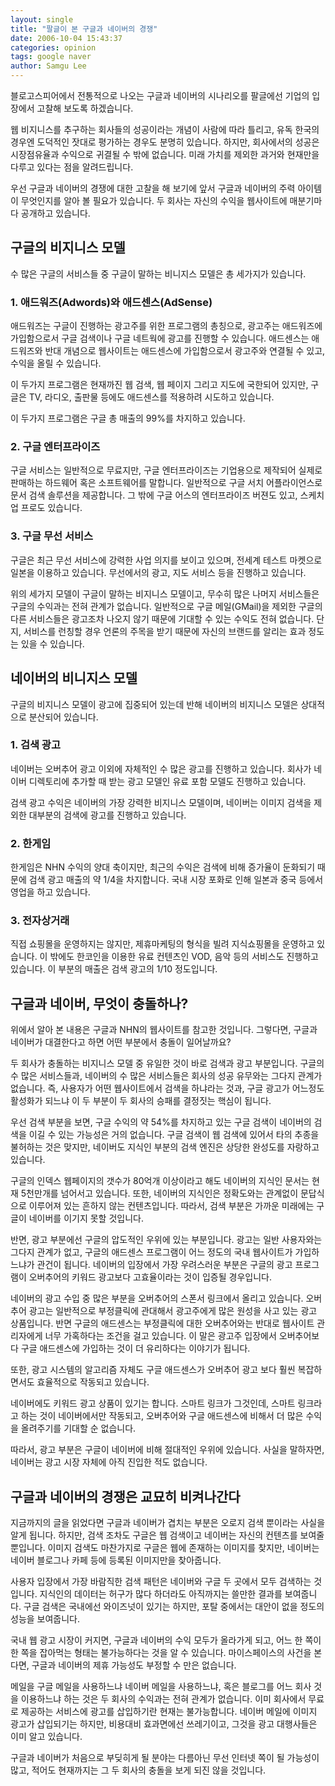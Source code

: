```yaml
---
layout: single
title: "팔글이 본 구글과 네이버의 경쟁"
date: 2006-10-04 15:43:37
categories: opinion
tags: google naver
author: Samgu Lee
---
```


블로고스피어에서 전통적으로 나오는 구글과 네이버의 시나리오를 팔글에선 기업의 입장에서 고찰해 보도록 하겠습니다.

웹 비지니스를 추구하는 회사들의 성공이라는 개념이 사람에 따라 틀리고, 유독 한국의 경우엔 도덕적인 잣대로 평가하는 경우도 분명히 있습니다. 하지만, 회사에서의 성공은 시장점유율과 수익으로 귀결될 수 밖에 없습니다. 미래 가치를 제외한 과거와 현재만을 다루고 있다는 점을 알려드립니다.

우선 구글과 네이버의 경쟁에 대한 고찰을 해 보기에 앞서 구글과 네이버의 주력 아이템이 무엇인지를 알아 볼 필요가 있습니다. 두 회사는 자신의 수익을 웹사이트에 매분기마다 공개하고 있습니다.

## 구글의 비지니스 모델

수 많은 구글의 서비스들 중 구글이 말하는 비니지스 모델은 총 세가지가 있습니다.

### 1. 애드워즈(Adwords)와 애드센스(AdSense)

애드워즈는 구글이 진행하는 광고주를 위한 프로그램의 총칭으로, 광고주는 애드워즈에 가입함으로서 구글 검색이나 구글 네트웍에 광고를 진행할 수 있습니다. 애드센스는 애드워즈와 반대 개념으로 웹사이트는 애드센스에 가입함으로서 광고주와 연결될 수 있고, 수익을 올릴 수 있습니다.

이 두가지 프로그램은 현재까진 웹 검색, 웹 페이지 그리고 지도에 국한되어 있지만, 구글은 TV, 라디오, 출판물 등에도 애드센스를 적용하려 시도하고 있습니다.

이 두가지 프로그램은 구글 총 매출의 99%를 차지하고 있습니다.

### 2. 구글 엔터프라이즈

구글 서비스는 일반적으로 무료지만, 구글 엔터프라이즈는 기업용으로 제작되어 실제로 판매하는 하드웨어 혹은 소프트웨어를 말합니다. 일반적으로 구글 서치 어플라이언스로 문서 검색 솔루션을 제공합니다. 그 밖에 구글 어스의 엔터프라이즈 버젼도 있고, 스케치업 프로도 있습니다.

### 3. 구글 무선 서비스

구글은 최근 무선 서비스에 강력한 사업 의지를 보이고 있으며, 전세계 테스트 마켓으로 일본을 이용하고 있습니다. 무선에서의 광고, 지도 서비스 등을 진행하고 있습니다.

위의 세가지 모델이 구글이 말하는 비지니스 모델이고, 무수히 많은 나머지 서비스들은 구글의 수익과는 전혀 관계가 없습니다. 일반적으로 구글 메일(GMail)을 제외한 구글의 다른 서비스들은 광고조차 나오지 않기 때문에 기대할 수 있는 수익도 전혀 없습니다. 단지, 서비스를 런칭할 경우 언론의 주목을 받기 때문에 자신의 브랜드를 알리는 효과 정도는 있을 수 있습니다.

## 네이버의 비니지스 모델

구글의 비지니스 모델이 광고에 집중되어 있는데 반해 네이버의 비지니스 모델은 상대적으로 분산되어 있습니다.

### 1. 검색 광고

네이버는 오버추어 광고 이외에 자체적인 수 많은 광고를 진행하고 있습니다. 회사가 네이버 디렉토리에 추가할 때 받는 광고 모델인 유료 포함 모델도 진행하고 있습니다.

검색 광고 수익은 네이버의 가장 강력한 비지니스 모델이며, 네이버는 이미지 검색을 제외한 대부분의 검색에 광고를 진행하고 있습니다.

### 2. 한게임

한게임은 NHN 수익의 양대 축이지만, 최근의 수익은 검색에 비해 증가율이 둔화되기 때문에 검색 광고 매출의 약 1/4을 차지합니다. 국내 시장 포화로 인해 일본과 중국 등에서 영업을 하고 있습니다.

### 3. 전자상거래

직접 쇼핑몰을 운영하지는 않지만, 제휴마케팅의 형식을 빌려 지식쇼핑몰을 운영하고 있습니다. 이 밖에도 한코인을 이용한 유료 컨텐츠인 VOD, 음악 등의 서비스도 진행하고 있습니다. 이 부분의 매출은 검색 광고의 1/10 정도입니다.

## 구글과 네이버, 무엇이 충돌하나?

위에서 알아 본 내용은 구글과 NHN의 웹사이트를 참고한 것입니다. 그렇다면, 구글과 네이버가 대결한다고 하면 어떤 부분에서 충돌이 일어날까요?

두 회사가 충돌하는 비지니스 모델 중 유일한 것이 바로 검색과 광고 부분입니다. 구글의 수 많은 서비스들과, 네이버의 수 많은 서비스들은 회사의 성공 유무와는 그다지 관계가 없습니다. 즉, 사용자가 어떤 웹사이트에서 검색을 하냐라는 것과, 구글 광고가 어느정도 활성화가 되느냐 이 두 부분이 두 회사의 승패를 결정짓는 핵심이 됩니다.

우선 검색 부분을 보면, 구글 수익의 약 54%를 차지하고 있는 구글 검색이 네이버의 검색을 이길 수 있는 가능성은 거의 없습니다. 구글 검색이 웹 검색에 있어서 타의 추종을 불허하는 것은 맞지만, 네이버도 지식인 부분의 검색 엔진은 상당한 완성도를 자랑하고 있습니다.

구글의 인덱스 웹페이지의 갯수가 80억개 이상이라고 해도 네이버의 지식인 문서는 현재 5천만개를 넘어서고 있습니다. 또한, 네이버의 지식인은 정확도와는 관계없이 문답식으로 이루어져 있는 흔하지 않는 컨텐츠입니다. 따라서, 검색 부분은 가까운 미래에는 구글이 네이버를 이기지 못할 것입니다.

반면, 광고 부분에선 구글의 압도적인 우위에 있는 부분입니다. 광고는 일반 사용자와는 그다지 관계가 없고, 구글의 애드센스 프로그램이 어느 정도의 국내 웹사이트가 가입하느냐가 관건이 됩니다. 네이버의 입장에서 가장 우려스러운 부분은 구글의 광고 프로그램이 오버추어의 키워드 광고보다 고효율이라는 것이 입증될 경우입니다.

네이버의 광고 수입 중 많은 부분을 오버추어의 스폰서 링크에서 올리고 있습니다. 오버추어 광고는 일반적으로 부정클릭에 관대해서 광고주에게 많은 원성을 사고 있는 광고 상품입니다. 반면 구글의 애드센스는 부정클릭에 대한 오버추어와는 반대로 웹사이트 관리자에게 너무 가혹하다는 조건을 걸고 있습니다. 이 말은 광고주 입장에서 오버추어보다 구글 애드센스에 가입하는 것이 더 유리하다는 이야기가 됩니다.

또한, 광고 시스템의 알고리즘 자체도 구글 애드센스가 오버추어 광고 보다 훨씬 복잡하면서도 효율적으로 작동되고 있습니다.

네이버에도 키워드 광고 상품이 있기는 합니다. 스마트 링크가 그것인데, 스마트 링크라고 하는 것이 네이버에서만 작동되고, 오버추어와 구글 애드센스에 비해서 더 많은 수익을 올려주기를 기대할 순 없습니다.

따라서, 광고 부분은 구글이 네이버에 비해 절대적인 우위에 있습니다. 사실을 말하자면, 네이버는 광고 시장 자체에 아직 진입한 적도 없습니다.

## 구글과 네이버의 경쟁은 교묘히 비켜나간다

지금까지의 글을 읽었다면 구글과 네이버가 겹치는 부분은 오로지 검색 뿐이라는 사실을 알게 됩니다. 하지만, 검색 조차도 구글은 웹 검색이고 네이버는 자신의 컨텐츠를 보여줄 뿐입니다. 이미지 검색도 마찬가지로 구글은 웹에 존재하는 이미지를 찾지만, 네이버는 네이버 블로그나 카페 등에 등록된 이미지만을 찾아줍니다.

사용자 입장에서 가장 바람직한 검색 패턴은 네이버와 구글 두 곳에서 모두 검색하는 것입니다. 지식인의 데이터는 허구가 많다 하더라도 아직까지는 쓸만한 결과를 보여줍니다. 구글 검색은 국내에선 와이즈넛이 있기는 하지만, 포탈 중에서는 대안이 없을 정도의 성능을 보여줍니다.

국내 웹 광고 시장이 커지면, 구글과 네이버의 수익 모두가 올라가게 되고, 어느 한 쪽이 한 쪽을 잡아먹는 형태는 불가능하다는 것을 알 수 있습니다. 마이스페이스의 사건을 본다면, 구글과 네이버의 제휴 가능성도 부정할 수 만은 없습니다.

메일을 구글 메일을 사용하느냐 네이버 메일을 사용하느냐, 혹은 블로그를 어느 회사 것을 이용하느냐 하는 것은 두 회사의 수익과는 전혀 관계가 없습니다. 이미 회사에서 무료로 제공하는 서비스에 광고를 삽입하기란 현재는 불가능합니다. 네이버 메일에 이미지 광고가 삽입되기는 하지만, 비용대비 효과면에선 쓰레기이고, 그것을 광고 대행사들은 이미 알고 있습니다.

구글과 네이버가 처음으로 부딪히게 될 분야는 다름아닌 무선 인터넷 쪽이 될 가능성이 많고, 적어도 현재까지는 그 두 회사의 충돌을 보게 되진 않을 것입니다.
